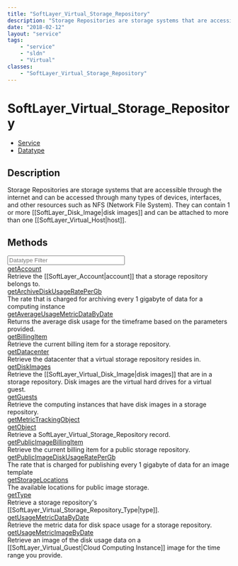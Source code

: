 ```yaml
---
title: "SoftLayer_Virtual_Storage_Repository"
description: "Storage Repositories are storage systems that are accessible through the internet and can be accessed through many types... "
date: "2018-02-12"
layout: "service"
tags:
    - "service"
    - "sldn"
    - "Virtual"
classes:
    - "SoftLayer_Virtual_Storage_Repository"
---
```

# SoftLayer_Virtual_Storage_Repository
<div id='service-datatype'>
    <ul id='sldn-reference-tabs'>
    <li id='service'> <a href='/reference/services/SoftLayer_Virtual_Storage_Repository' >Service</a></li>    <li id='datatype'> <a href='/reference/datatypes/SoftLayer_Virtual_Storage_Repository' >Datatype</a></li>
    </ul>
</div>

## Description
Storage Repositories are storage systems that are accessible through the internet and can be accessed through many types of devices, interfaces, and other resources such as NFS (Network File System).  They can contain 1 or more [[SoftLayer_Disk_Image|disk images]] and can be attached to more than one [[SoftLayer_Virtual_Host|host]]. 



        
<div id="properties" class="content">
    <h2>Methods</h2>
    <div class="view-filters">
        <div class="clearfix">
            <div class="search-input-box">
                <input placeholder="Datatype Filter" onkeyup="titleSearch(inputId='edit-combine', divId='method-div', elementClass='method-row')" 
                    type="text" id="edit-combine" value="" size="30" maxlength="128" class="form-text">
            </div>
        </div>
    </div>
    <div id="method-div">
            <div class="method-row">
                        <span class='view-field-title'><a href='/reference/services/SoftLayer_Virtual_Storage_Repository/getAccount'> getAccount</a> </span>
            <div class='views-field-body'>Retrieve the [[SoftLayer_Account|account]] that a storage repository belongs to.</div>
        </div>
            <div class="method-row">
                        <span class='view-field-title'><a href='/reference/services/SoftLayer_Virtual_Storage_Repository/getArchiveDiskUsageRatePerGb'> getArchiveDiskUsageRatePerGb</a> </span>
            <div class='views-field-body'>The rate that is charged for archiving every 1 gigabyte of data for a computing instance </div>
        </div>
            <div class="method-row">
                        <span class='view-field-title'><a href='/reference/services/SoftLayer_Virtual_Storage_Repository/getAverageUsageMetricDataByDate'> getAverageUsageMetricDataByDate</a> </span>
            <div class='views-field-body'>Returns the average disk usage for the timeframe based on the parameters provided. </div>
        </div>
            <div class="method-row">
                        <span class='view-field-title'><a href='/reference/services/SoftLayer_Virtual_Storage_Repository/getBillingItem'> getBillingItem</a> </span>
            <div class='views-field-body'>Retrieve the current billing item for a storage repository.</div>
        </div>
            <div class="method-row">
                        <span class='view-field-title'><a href='/reference/services/SoftLayer_Virtual_Storage_Repository/getDatacenter'> getDatacenter</a> </span>
            <div class='views-field-body'>Retrieve the datacenter that a virtual storage repository resides in.</div>
        </div>
            <div class="method-row">
                        <span class='view-field-title'><a href='/reference/services/SoftLayer_Virtual_Storage_Repository/getDiskImages'> getDiskImages</a> </span>
            <div class='views-field-body'>Retrieve the [[SoftLayer_Virtual_Disk_Image|disk images]] that are in a storage repository. Disk images are the virtual hard drives for a virtual guest.</div>
        </div>
            <div class="method-row">
                        <span class='view-field-title'><a href='/reference/services/SoftLayer_Virtual_Storage_Repository/getGuests'> getGuests</a> </span>
            <div class='views-field-body'>Retrieve the computing instances that have disk images in a storage repository.</div>
        </div>
            <div class="method-row">
                        <span class='view-field-title'><a href='/reference/services/SoftLayer_Virtual_Storage_Repository/getMetricTrackingObject'> getMetricTrackingObject</a> </span>
            <div class='views-field-body'></div>
        </div>
            <div class="method-row">
                        <span class='view-field-title'><a href='/reference/services/SoftLayer_Virtual_Storage_Repository/getObject'> getObject</a> </span>
            <div class='views-field-body'>Retrieve a SoftLayer_Virtual_Storage_Repository record.</div>
        </div>
            <div class="method-row">
                        <span class='view-field-title'><a href='/reference/services/SoftLayer_Virtual_Storage_Repository/getPublicImageBillingItem'> getPublicImageBillingItem</a> </span>
            <div class='views-field-body'>Retrieve the current billing item for a public storage repository.</div>
        </div>
            <div class="method-row">
                        <span class='view-field-title'><a href='/reference/services/SoftLayer_Virtual_Storage_Repository/getPublicImageDiskUsageRatePerGb'> getPublicImageDiskUsageRatePerGb</a> </span>
            <div class='views-field-body'>The rate that is charged for publishing every 1 gigabyte of data for an image template </div>
        </div>
            <div class="method-row">
                        <span class='view-field-title'><a href='/reference/services/SoftLayer_Virtual_Storage_Repository/getStorageLocations'> getStorageLocations</a> </span>
            <div class='views-field-body'>The available locations for public image storage. </div>
        </div>
            <div class="method-row">
                        <span class='view-field-title'><a href='/reference/services/SoftLayer_Virtual_Storage_Repository/getType'> getType</a> </span>
            <div class='views-field-body'>Retrieve a storage repository's [[SoftLayer_Virtual_Storage_Repository_Type|type]].</div>
        </div>
            <div class="method-row">
                        <span class='view-field-title'><a href='/reference/services/SoftLayer_Virtual_Storage_Repository/getUsageMetricDataByDate'> getUsageMetricDataByDate</a> </span>
            <div class='views-field-body'>Retrieve the metric data for disk space usage for a storage repository. </div>
        </div>
            <div class="method-row">
                        <span class='view-field-title'><a href='/reference/services/SoftLayer_Virtual_Storage_Repository/getUsageMetricImageByDate'> getUsageMetricImageByDate</a> </span>
            <div class='views-field-body'>Retrieve an image of the disk usage data on a [[SoftLayer_Virtual_Guest|Cloud Computing Instance]] image for the time range you provide. </div>
        </div>
        </div>
</div>

